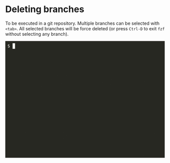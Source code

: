 # Deleting branches

To be executed in a git repository. Multiple branches can be selected with `<tab>`. All selected branches will be force deleted (or press `Ctrl-D` to exit `fzf` without selecting any branch).

![](delete-branches.gif)
